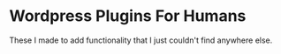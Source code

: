 # Wordpress Plugins For Humans
These I made to add functionality that I just couldn't find anywhere else.
